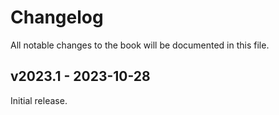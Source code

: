 # Changelog

All notable changes to the book will be documented in this file.


## v2023.1 - 2023-10-28

Initial release.
